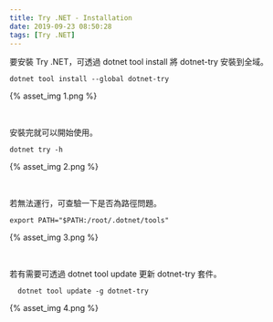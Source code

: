 ```yaml
---
title: Try .NET - Installation
date: 2019-09-23 08:50:28
tags: [Try .NET]
---
```


要安裝 Try .NET，可透過 dotnet tool install 將 dotnet-try 安裝到全域。  

<!-- More -->

    dotnet tool install --global dotnet-try

{% asset_img 1.png %}

</br>


安裝完就可以開始使用。  

    dotnet try -h

{% asset_img 2.png %}

</br>


若無法運行，可查驗一下是否為路徑問題。  

    export PATH="$PATH:/root/.dotnet/tools"

{% asset_img 3.png %}

</br>


若有需要可透過 dotnet tool update 更新 dotnet-try 套件。  

      dotnet tool update -g dotnet-try

{% asset_img 4.png %}

